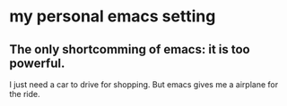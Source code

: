 # my personal emacs setting
## The only shortcomming of emacs: it is too powerful.
I just need a car to drive for shopping. But emacs gives me a airplane for the ride. 
